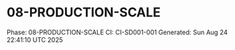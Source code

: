 # 08-PRODUCTION-SCALE
Phase: 08-PRODUCTION-SCALE
CI: CI-SD001-001
Generated: Sun Aug 24 22:41:10 UTC 2025
